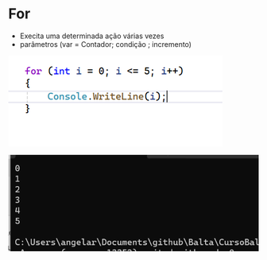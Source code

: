 # For
- Execita uma determinada ação várias vezes
- parâmetros (var = Contador; condição ; incremento)

![](https://github.com/angelafrocha/CursoBalta/blob/master/Fundamentos/imagens/for.png?raw=true)

![](https://github.com/angelafrocha/CursoBalta/blob/master/Fundamentos/imagens/for2.png?raw=true)
